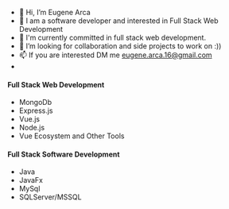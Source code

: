 - 👋 Hi, I’m Eugene Arca
- 👀 I am a software developer and interested in Full Stack Web Development
- 🌱 I'm currently committed in full stack web development.
- 💞️ I’m looking for collaboration and side projects to work on :))
- 📫 If you are interested DM me eugene.arca.16@gmail.com
-
#### Full Stack Web Development
* MongoDb
* Express.js
* Vue.js
* Node.js
* Vue Ecosystem and Other Tools

#### Full Stack Software Development
* Java
* JavaFx
* MySql
* SQLServer/MSSQL
<!---
GudsEugene/GudsEugene is a ✨ special ✨ repository because its `README.md` (this file) appears on your GitHub profile.
You can click the Preview link to take a look at your changes.
--->
